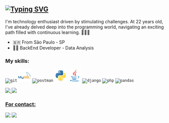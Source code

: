 ## [![Typing SVG](https://readme-typing-svg.demolab.com?font=sans&weight=800&size=50&pause=3000&color=004ab8&background=FFFFFF00&width=600&height=90&lines=Hi,+Welcome!+👋🏼;I'm+Felipe+Mardoqueu!🧑🏻‍💻;Very+nice+to+see+you!🤙🏼;Check+back+often!❤️)](https://git.io/typing-svg)

I'm technology enthusiast driven by stimulating challenges. At 22 years old, I've already delved deep into the programming world, navigating an exciting path filled with continuous learning. 🚀🇧🇷


+ 🇧🇷 From São Paulo - SP
+ 👨‍💻 BackEnd Developer - Data Analysis

### My skills: 
<p align="left"> 
  <code><img src="https://www.vectorlogo.zone/logos/git-scm/git-scm-icon.svg" alt="git" width="40" height="40"/></code>
  <code><img src="https://raw.githubusercontent.com/devicons/devicon/master/icons/mysql/mysql-original-wordmark.svg" alt="mysql" width="40" height="40"/></code>
  <code><img src="https://www.vectorlogo.zone/logos/getpostman/getpostman-icon.svg" alt="postman" width="40" height="40"/></code>
  <code><img src="https://raw.githubusercontent.com/devicons/devicon/master/icons/python/python-original.svg" alt="python" width="40" height="40"/></code>
  <code><img src="https://raw.githubusercontent.com/devicons/devicon/master/icons/java/java-original.svg" alt="java" width="40" height="40"/></code>
  <code><img src="https://cdn.jsdelivr.net/gh/devicons/devicon@latest/icons/django/django-plain.svg" alt="django" width="40" height="40"/></code>
  <code><img src="https://cdn.jsdelivr.net/gh/devicons/devicon@latest/icons/php/php-original.svg" alt="php" width="40" height="40"/></code>
  <code><img src="https://cdn.jsdelivr.net/gh/devicons/devicon@latest/icons/pandas/pandas-original.svg" alt="pandas" width="40" height="40"/></code>
  
</p>

<a href="https://www.linkedin.com/in/fmardoka/" target="blank">
  <code><img height="150em" src="https://github-readme-stats.vercel.app/api?username=felipemardoqueu&show_icons=true&theme=chartreuse-dark&include_all_commits=true&count_private=true"/></code>
  <code><img height="150em" src="https://github-readme-stats.vercel.app/api/top-langs/?username=felipemardoqueu&layout=compact&langs_count=7&theme=chartreuse-dark"/></code>
</div>

### For contact:
<a href="https://www.linkedin.com/in/fmardoka/" target="_blank"><img src="https://img.shields.io/badge/-LinkedIn-%230077B5?style=for-the-badge&logo=linkedin&logoColor=white" target="_blank"></a>
<a href="mailto:mardoca3@gmail.com" target="_blank"><img src="https://img.shields.io/badge/Gmail-D14836?style=for-the-badge&logo=gmail&logoColor=white" target="_blank"></a> 


 <!-- ![Snake animation](https://github.com/Matheubanqueiro/Matheubanqueiro/blob/output/github-contribution-grid-snake.svg) -->

